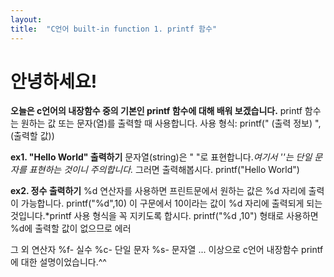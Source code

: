 ```yaml
---
layout: 
title:  "C언어 built-in function 1. printf 함수"
---
```


# 안녕하세요!

**오늘은 c언어의 내장함수 중의 기본인 printf 함수에 대해 배워 보겠습니다.**
printf 함수는 원하는 값 또는 문자(열)를 출력할 때 사용합니다.
사용 형식: printf(" (출력 정보) ", (출력할 값))

**ex1. "Hello World" 출력하기**
문자열(string)은 " "로 표현합니다.*여기서 ''는 단일 문자를 표현하는 것이니 주의합니다.*
그러면 출력해봅시다.
printf("Hello World")

**ex2. 정수 출력하기**
%d 연산자를 사용하면 프린트문에서 원하는 값은 %d 자리에 출력이 가능합니다.
printf("%d",10) 이 구문에서 10이라는 값이 %d 자리에 출력되게 되는 것입니다.*printf 사용 형식을 꼭 지키도록 합시다. printf("%d ,10") 형태로 사용하면 %d에 출력할 값이 없으므로 에러

그 외 연산자
%f- 실수
%c- 단일 문자
%s- 문자열
...
이상으로 c언어 내장함수 printf에 대한 설명이었습니다.^^

